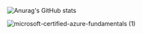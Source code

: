 ![Anurag's GitHub stats](https://github-readme-stats.vercel.app/api?username=johnnydappz&show_icons=true&theme=radical) 

![microsoft-certified-azure-fundamentals (1)](https://user-images.githubusercontent.com/37016326/236576999-6bf4ef97-403a-4a61-8c12-d43007fdda0c.png)
